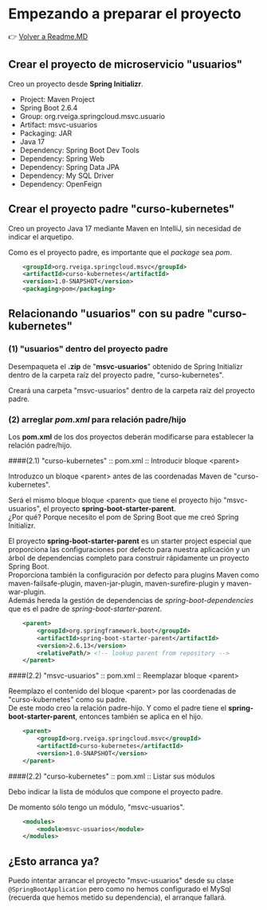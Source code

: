 # Empezando a preparar el proyecto

👉 [Volver a Readme.MD](Readme.MD)

## Crear el proyecto de microservicio "usuarios" 

Creo un proyecto desde **Spring Initializr**. 

- Project: Maven Project
- Spring Boot 2.6.4
- Group: org.rveiga.springcloud.msvc.usuario
- Artifact: msvc-usuarios
- Packaging: JAR
- Java 17
- Dependency: Spring Boot Dev Tools
- Dependency: Spring Web
- Dependency: Spring Data JPA
- Dependency: My SQL Driver
- Dependency: OpenFeign

## Crear el proyecto padre "curso-kubernetes"

Creo un proyecto Java 17 mediante Maven en IntelliJ, sin necesidad de indicar el arquetipo.

Como es el proyecto padre, es importante que el *package* sea *pom*.
```xml 
    <groupId>org.rveiga.springcloud.msvc</groupId>
    <artifactId>curso-kubernetes</artifactId>
    <version>1.0-SNAPSHOT</version>
    <packaging>pom</packaging>
```

## Relacionando "usuarios" con su padre "curso-kubernetes"

### (1) "usuarios" dentro del proyecto padre
Desempaqueta el **.zip** de "**msvc-usuarios**" obtenido de Spring Initializr dentro de la carpeta raíz del proyecto padre, "curso-kubernetes". 

Creará una carpeta "msvc-usuarios" dentro de la carpeta raíz del proyecto padre.

### (2) arreglar *pom.xml* para relación padre/hijo
Los **pom.xml** de los dos proyectos deberán modificarse para establecer la relación padre/hijo. 

####(2.1) "curso-kubernetes" :: pom.xml :: Introducir bloque &lt;parent&gt;

Introduzco un bloque &lt;parent&gt; antes de las coordenadas Maven de "curso-kubernetes". 

Será el mismo bloque bloque &lt;parent&gt; que tiene el proyecto hijo "msvc-usuarios", el proyecto **spring-boot-starter-parent**. <br>
¿Por qué? Porque necesito el pom de Spring Boot que me creó Spring Initializr.

El proyecto **spring-boot-starter-parent** es un starter project especial que proporciona las configuraciones por defecto para nuestra aplicación 
y un árbol de dependencias completo para construir rápidamente un proyecto Spring Boot. <br>
Proporciona también la configuración por defecto para plugins Maven como maven-failsafe-plugin, maven-jar-plugin, maven-surefire-plugin y maven-war-plugin. <br> 
Además hereda la gestión de dependencias de *spring-boot-dependencies* que es el padre de *spring-boot-starter-parent*.

```xml 
    <parent>
        <groupId>org.springframework.boot</groupId>
        <artifactId>spring-boot-starter-parent</artifactId>
        <version>2.6.13</version>
        <relativePath/> <!-- lookup parent from repository -->
    </parent>
```
####(2.2) "msvc-usuarios" :: pom.xml :: Reemplazar bloque &lt;parent&gt;

Reemplazo el contenido del bloque &lt;parent&gt; por las coordenadas de "curso-kubernetes" como su padre. <br> 
De este modo creo la relación padre-hijo. Y como el padre tiene el **spring-boot-starter-parent**, entonces también se aplica en el hijo. 

```xml 
    <parent>
        <groupId>org.rveiga.springcloud.msvc</groupId>
        <artifactId>curso-kubernetes</artifactId>
        <version>1.0-SNAPSHOT</version>
    </parent>
```
####(2.2) "curso-kubernetes" :: pom.xml :: Listar sus módulos

Debo indicar la lista de módulos que compone el proyecto padre. 

De momento sólo tengo un módulo, "msvc-usuarios". 

```xml 
    <modules>
        <module>msvc-usuarios</module>
    </modules>
```
## ¿Esto arranca ya? 

Puedo intentar arrancar el proyecto "msvc-usuarios" desde su clase `@SpringBootApplication` 
pero como no hemos configurado el MySql (recuerda que hemos metido su dependencia), el arranque fallará. 


